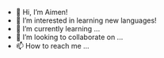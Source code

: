 - 👋 Hi, I’m Aimen!
- 👀 I’m interested in learning new languages!
- 🌱 I’m currently learning ...
- 💞️ I’m looking to collaborate on ...
- 📫 How to reach me ...

<!---
aimenf03/aimenf03 is a ✨ special ✨ repository because its `README.md` (this file) appears on your GitHub profile.
You can click the Preview link to take a look at your changes.
--->
